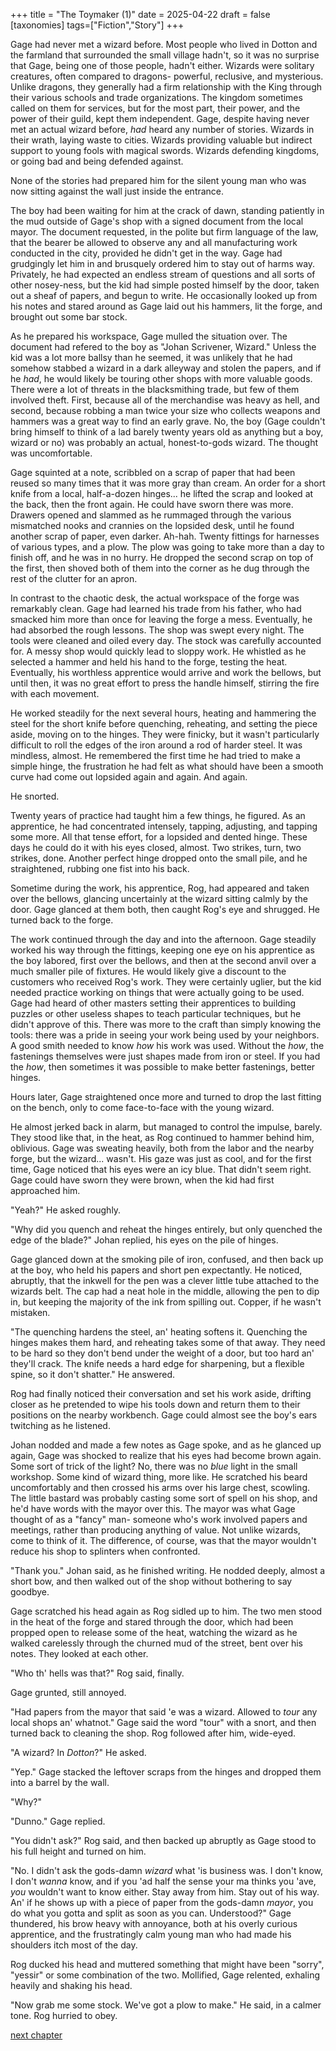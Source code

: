 +++
title = "The Toymaker (1)"
date = 2025-04-22
draft = false
[taxonomies]
tags=["Fiction","Story"]
+++

Gage had never met a wizard before. Most people who lived in Dotton and the farmland that surrounded the small village hadn't, so it was no surprise that Gage, being one of those people, hadn't either. Wizards were solitary creatures, often compared to dragons- powerful, reclusive, and mysterious. Unlike dragons, they generally had a firm relationship with the King through their various schools and trade organizations. The kingdom sometimes called on them for services, but for the most part, their power, and the power of their guild, kept them independent. Gage, despite having never met an actual wizard before, *had* heard any number of stories. Wizards in their wrath, laying waste to cities. Wizards providing valuable but indirect support to young fools with magical swords. Wizards defending kingdoms, or going bad and being defended against.

None of the stories had prepared him for the silent young man who was now sitting against the wall just inside the entrance.

The boy had been waiting for him at the crack of dawn, standing patiently in the mud outside of Gage's shop with a signed document from the local mayor. The document requested, in the polite but firm language of the law, that the bearer be allowed to observe any and all manufacturing work conducted in the city, provided he didn't get in the way. Gage had grudgingly let him in and brusquely ordered him to stay out of harms way. Privately, he had expected an endless stream of questions and all sorts of other nosey-ness, but the kid had simple posted himself by the door, taken out a sheaf of papers, and begun to write. He occasionally looked up from his notes and stared around as Gage laid out his hammers, lit the forge, and brought out some bar stock.

As he prepared his workspace, Gage mulled the situation over. The document had refered to the boy as "Johan Scrivener, Wizard." Unless the kid was a lot more ballsy than he seemed, it was unlikely that he had somehow stabbed a wizard in a dark alleyway and stolen the papers, and if he *had*, he would likely be touring other shops with more valuable goods. There were a lot of threats in the blacksmithing trade, but few of them involved theft. First, because all of the merchandise was heavy as hell, and second, because robbing a man twice your size who collects weapons and hammers was a great way to find an early grave. No, the boy (Gage couldn't bring himself to think of a lad barely twenty years old as anything but a boy, wizard or no) was probably an actual, honest-to-gods wizard. The thought was uncomfortable. 

Gage squinted at a note, scribbled on a scrap of paper that had been reused so many times that it was more gray than cream. An order for a short knife from a local, half-a-dozen hinges... he lifted the scrap and looked at the back, then the front again. He could have sworn there was more. Drawers opened and slammed as he rummaged through the various mismatched nooks and crannies on the lopsided desk, until he found another scrap of paper, even darker. Ah-hah. Twenty fittings for harnesses of various types, and a plow. The plow was going to take more than a day to finish off, and he was in no hurry. He dropped the second scrap on top of the first, then shoved both of them into the corner as he dug through the rest of the clutter for an apron.

In contrast to the chaotic desk, the actual workspace of the forge was remarkably clean. Gage had learned his trade from his father, who had smacked him more than once for leaving the forge a mess. Eventually, he had absorbed the rough lessons. The shop was swept every night. The tools were cleaned and oiled every day. The stock was carefully accounted for. A messy shop would quickly lead to sloppy work. He whistled as he selected a hammer and held his hand to the forge, testing the heat. Eventually, his worthless apprentice would arrive and work the bellows, but until then, it was no great effort to press the handle himself, stirring the fire with each movement.

He worked steadily for the next several hours, heating and hammering the steel for the short knife before quenching, reheating, and setting the piece aside, moving on to the hinges. They were finicky, but it wasn't particularly difficult to roll the edges of the iron around a rod of harder steel. It was mindless, almost. He remembered the first time he had tried to make a simple hinge, the frustration he had felt as what should have been a smooth curve had come out lopsided again and again. And again. 

He snorted. 

Twenty years of practice had taught him a few things, he figured. As an apprentice, he had concentrated intensely, tapping, adjusting, and tapping some more. All that tense effort, for a lopsided and dented hinge. These days he could do it with his eyes closed, almost. Two strikes, turn, two strikes, done. Another perfect hinge dropped onto the small pile, and he straightened, rubbing one fist into his back.

Sometime during the work, his apprentice, Rog, had appeared and taken over the bellows, glancing uncertainly at the wizard sitting calmly by the door. Gage glanced at them both, then caught Rog's eye and shrugged. He turned back to the forge.

The work continued through the day and into the afternoon. Gage steadily worked his way through the fittings, keeping one eye on his apprentice as the boy labored, first over the bellows, and then at the second anvil over a much smaller pile of fixtures. He would likely give a discount to the customers who received Rog's work. They were certainly uglier, but the kid needed practice working on things that were actually going to be used. Gage had heard of other masters setting their apprentices to building puzzles or other useless shapes to teach particular techniques, but he didn't approve of this. There was more to the craft than simply knowing the tools: there was a pride in seeing your work being used by your neighbors. A good smith needed to know *how* his work was used. Without the *how*, the fastenings themselves were just shapes made from iron or steel. If you had the *how*, then sometimes it was possible to make better fastenings, better hinges.

Hours later, Gage straightened once more and turned to drop the last fitting on the bench, only to come face-to-face with the young wizard.

He almost jerked back in alarm, but managed to control the impulse, barely. They stood like that, in the heat, as Rog continued to hammer behind him, oblivious. Gage was sweating heavily, both from the labor and the nearby forge, but the wizard... wasn't. His gaze was just as cool, and for the first time, Gage noticed that his eyes were an icy blue. That didn't seem right. Gage could have sworn they were brown, when the kid had first approached him.

"Yeah?" He asked roughly.

"Why did you quench and reheat the hinges entirely, but only quenched the edge of the blade?" Johan replied, his eyes on the pile of hinges.

Gage glanced down at the smoking pile of iron, confused, and then back up at the boy, who held his papers and short pen expectantly. He noticed, abruptly, that the inkwell for the pen was a clever little tube attached to the wizards belt. The cap had a neat hole in the middle, allowing the pen to dip in, but keeping the majority of the ink from spilling out. Copper, if he wasn't mistaken.

"The quenching hardens the steel, an' heating softens it. Quenching the hinges makes them hard, and reheating takes some of that away. They need to be hard so they don't bend under the weight of a door, but too hard an' they'll crack. The knife needs a hard edge for sharpening, but a flexible spine, so it don't shatter." He answered.

Rog had finally noticed their conversation and set his work aside, drifting closer as he pretended to wipe his tools down and return them to their positions on the nearby workbench. Gage could almost see the boy's ears twitching as he listened.

Johan nodded and made a few notes as Gage spoke, and as he glanced up again, Gage was shocked to realize that his eyes had become brown again. Some sort of trick of the light? No, there was no *blue* light in the small workshop. Some kind of wizard thing, more like. He scratched his beard uncomfortably and then crossed his arms over his large chest, scowling. The little bastard was probably casting some sort of spell on his shop, and he'd have words with the mayor over this. The mayor was what Gage thought of as a "fancy" man- someone who's work involved papers and meetings, rather than producing anything of value. Not unlike wizards, come to think of it. The difference, of course, was that the mayor wouldn't reduce his shop to splinters when confronted.

"Thank you." Johan said, as he finished writing. He nodded deeply, almost a short bow, and then walked out of the shop without bothering to say goodbye.

Gage scratched his head again as Rog sidled up to him. The two men stood in the heat of the forge and stared through the door, which had been propped open to release some of the heat, watching the wizard as he walked carelessly through the churned mud of the street, bent over his notes. They looked at each other.

"Who th' hells was that?" Rog said, finally.

Gage grunted, still annoyed.

"Had papers from the mayor that said 'e was a wizard. Allowed to *tour* any local shops an' whatnot." Gage said the word "tour" with a snort, and then turned back to cleaning the shop. Rog followed after him, wide-eyed.

"A wizard? In *Dotton*?" He asked.

"Yep." Gage stacked the leftover scraps from the hinges and dropped them into a barrel by the wall.

"Why?"

"Dunno." Gage replied.

"You didn't ask?" Rog said, and then backed up abruptly as Gage stood to his full height and turned on him. 

"No. I didn't ask the gods-damn *wizard* what 'is business was. I don't know, I don't *wanna* know, and if you 'ad half the sense your ma thinks you 'ave, *you* wouldn't want to know either. Stay away from him. Stay out of his way. An' if he shows up with a piece of paper from the gods-damn *mayor*, you do what you gotta and split as soon as you can. Understood?" Gage thundered, his brow heavy with annoyance, both at his overly curious apprentice, and the frustratingly calm young man who had made his shoulders itch most of the day.

Rog ducked his head and muttered something that might have been "sorry", "yessir" or some combination of the two. Mollified, Gage relented, exhaling heavily and shaking his head.

"Now grab me some stock. We've got a plow to make." He said, in a calmer tone. Rog hurried to obey.

[next chapter](@/posts/2025-4-24-the-toymaker.md)